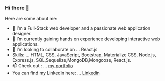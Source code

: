 ### Hi there 👋



Here are some about me: 

- 🔭 I’m a Full-Stack web developer and a passionate web application designer.
- 🌱 I’m currently gaining hands on experience developing interactive web applications.
- 👯 I’m looking to collaborate on ... React.js
- Skills: ... HTML, CSS, JavaScript, Bootstrap, Materialize CSS, Node.js, Express.js, SQL,Sequelize,MongoDB,Mongoose, React.js.
- 📫 Check out : ... [my portfolio](https://achuv37.github.io/react-portfolio-av/)
- You can find my Linkedin here: ... [Linkedin](http://linkedin.com/in/aswathy-venugopalapillai-46339414a)


